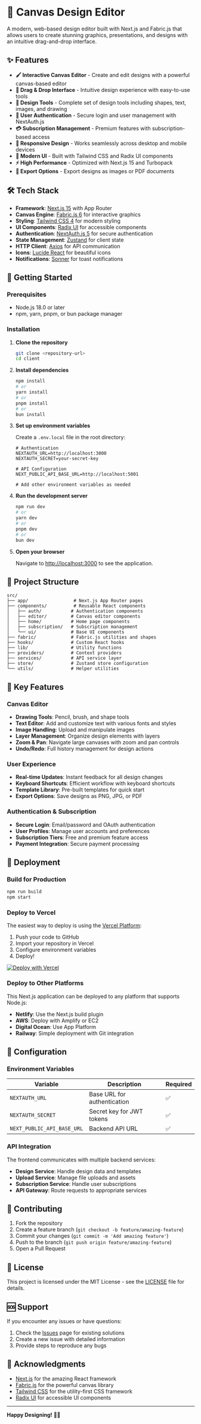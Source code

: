 # 🎨 Canvas Design Editor

A modern, web-based design editor built with Next.js and Fabric.js that allows users to create stunning graphics, presentations, and designs with an intuitive drag-and-drop interface.

## ✨ Features

- **🖌️ Interactive Canvas Editor** - Create and edit designs with a powerful canvas-based editor
- **🎯 Drag & Drop Interface** - Intuitive design experience with easy-to-use tools
- **🔧 Design Tools** - Complete set of design tools including shapes, text, images, and drawing
- **👤 User Authentication** - Secure login and user management with NextAuth.js
- **💳 Subscription Management** - Premium features with subscription-based access
- **📱 Responsive Design** - Works seamlessly across desktop and mobile devices
- **🎨 Modern UI** - Built with Tailwind CSS and Radix UI components
- **⚡ High Performance** - Optimized with Next.js 15 and Turbopack
- **💾 Export Options** - Export designs as images or PDF documents

## 🛠️ Tech Stack

- **Framework**: [Next.js 15](https://nextjs.org/) with App Router
- **Canvas Engine**: [Fabric.js 6](https://fabricjs.com/) for interactive graphics
- **Styling**: [Tailwind CSS 4](https://tailwindcss.com/) for modern styling
- **UI Components**: [Radix UI](https://www.radix-ui.com/) for accessible components
- **Authentication**: [NextAuth.js 5](https://next-auth.js.org/) for secure authentication
- **State Management**: [Zustand](https://zustand-demo.pmnd.rs/) for client state
- **HTTP Client**: [Axios](https://axios-http.com/) for API communication
- **Icons**: [Lucide React](https://lucide.dev/) for beautiful icons
- **Notifications**: [Sonner](https://sonner.emilkowal.ski/) for toast notifications

## 🚀 Getting Started

### Prerequisites

- Node.js 18.0 or later
- npm, yarn, pnpm, or bun package manager

### Installation

1. **Clone the repository**

   ```bash
   git clone <repository-url>
   cd client
   ```

2. **Install dependencies**

   ```bash
   npm install
   # or
   yarn install
   # or
   pnpm install
   # or
   bun install
   ```

3. **Set up environment variables**
   
   Create a `.env.local` file in the root directory:

   ```env
   # Authentication
   NEXTAUTH_URL=http://localhost:3000
   NEXTAUTH_SECRET=your-secret-key
   
   # API Configuration
   NEXT_PUBLIC_API_BASE_URL=http://localhost:5001
   
   # Add other environment variables as needed
   ```

4. **Run the development server**

   ```bash
   npm run dev
   # or
   yarn dev
   # or
   pnpm dev
   # or
   bun dev
   ```

5. **Open your browser**
   
   Navigate to [http://localhost:3000](http://localhost:3000) to see the application.

## 📁 Project Structure

```text
src/
├── app/                 # Next.js App Router pages
├── components/          # Reusable React components
│   ├── auth/           # Authentication components
│   ├── editor/         # Canvas editor components
│   ├── home/           # Home page components
│   ├── subscription/   # Subscription management
│   └── ui/             # Base UI components
├── fabric/             # Fabric.js utilities and shapes
├── hooks/              # Custom React hooks
├── lib/                # Utility functions
├── providers/          # Context providers
├── services/           # API service layer
├── store/              # Zustand store configuration
└── utils/              # Helper utilities
```

## 🎯 Key Features

### Canvas Editor

- **Drawing Tools**: Pencil, brush, and shape tools
- **Text Editor**: Add and customize text with various fonts and styles
- **Image Handling**: Upload and manipulate images
- **Layer Management**: Organize design elements with layers
- **Zoom & Pan**: Navigate large canvases with zoom and pan controls
- **Undo/Redo**: Full history management for design actions

### User Experience

- **Real-time Updates**: Instant feedback for all design changes
- **Keyboard Shortcuts**: Efficient workflow with keyboard shortcuts
- **Template Library**: Pre-built templates for quick start
- **Export Options**: Save designs as PNG, JPG, or PDF

### Authentication & Subscription

- **Secure Login**: Email/password and OAuth authentication
- **User Profiles**: Manage user accounts and preferences
- **Subscription Tiers**: Free and premium feature access
- **Payment Integration**: Secure payment processing

## 🚀 Deployment

### Build for Production

```bash
npm run build
npm start
```

### Deploy to Vercel

The easiest way to deploy is using the [Vercel Platform](https://vercel.com/new):

1. Push your code to GitHub
2. Import your repository in Vercel
3. Configure environment variables
4. Deploy!

[![Deploy with Vercel](https://vercel.com/button)](https://vercel.com/new)

### Deploy to Other Platforms

This Next.js application can be deployed to any platform that supports Node.js:

- **Netlify**: Use the Next.js build plugin
- **AWS**: Deploy with Amplify or EC2
- **Digital Ocean**: Use App Platform
- **Railway**: Simple deployment with Git integration

## 🔧 Configuration

### Environment Variables

| Variable | Description | Required |
|----------|-------------|----------|
| `NEXTAUTH_URL` | Base URL for authentication | ✅ |
| `NEXTAUTH_SECRET` | Secret key for JWT tokens | ✅ |
| `NEXT_PUBLIC_API_BASE_URL` | Backend API URL | ✅ |

### API Integration

The frontend communicates with multiple backend services:

- **Design Service**: Handle design data and templates
- **Upload Service**: Manage file uploads and assets
- **Subscription Service**: Handle user subscriptions
- **API Gateway**: Route requests to appropriate services

## 🤝 Contributing

1. Fork the repository
2. Create a feature branch (`git checkout -b feature/amazing-feature`)
3. Commit your changes (`git commit -m 'Add amazing feature'`)
4. Push to the branch (`git push origin feature/amazing-feature`)
5. Open a Pull Request

## 📄 License

This project is licensed under the MIT License - see the [LICENSE](LICENSE) file for details.

## 🆘 Support

If you encounter any issues or have questions:

1. Check the [Issues](../../issues) page for existing solutions
2. Create a new issue with detailed information
3. Provide steps to reproduce any bugs

## 🙏 Acknowledgments

- [Next.js](https://nextjs.org/) for the amazing React framework
- [Fabric.js](https://fabricjs.com/) for the powerful canvas library
- [Tailwind CSS](https://tailwindcss.com/) for the utility-first CSS framework
- [Radix UI](https://www.radix-ui.com/) for accessible UI components

---

**Happy Designing!** 🎨✨
